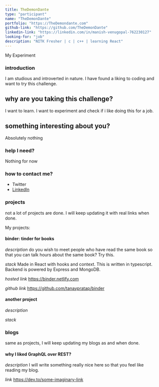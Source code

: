 ```yaml
---
title: TheDemonDante
type: "participant"
name: "TheDemonDante"
portfolio: "https://TheDemondante.com"
github-link: "https://github.com/TheDemonDante"
linkedin-link: "https://linkedin.com/in/manish-venugopal-762230127"
looking-for: "job"
description: "NITK Fresher | c | c++ | learning React"
---
```


My Experiment

### introduction

I am studious and introverted in nature. I have found a liking to coding and want to try this challenge.

## why are you taking this challenge?

I want to learn.
I want to experiment and check if i like doing this for a job.

## something interesting about you?

Absolutely nothing

### help I need?

Nothing for now

### how to contact me?

- Twitter
- [LinkedIn](https://linkedin.com/in/manish-venugopal-762230127)

### projects

not a lot of projects are done. I will keep updating it with real links when done.

My projects:

#### binder: tinder for books

_description_ do you wish to meet people who have read the same book so that you can talk hours about the same book? Try this.

_stack_ Made in React with hooks and context. This is written in typescript. Backend is powered by Express and MongoDB.

_hosted link_ https://binder.netlify.com

_github link_ https://github.com/tanaypratap/binder

#### another project

_description_

_stack_

### blogs

same as projects, I will keep updating my blogs as and when done.

#### why I liked GraphQL over REST?

_description_ I will write something really nice here so that you feel like reading my blog.

_link_ https://dev.to/some-imaginary-link
